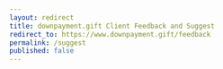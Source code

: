 ```yaml
---
layout: redirect
title: downpayment.gift Client Feedback and Suggest
redirect_to: https://www.downpayment.gift/feedback
permalink: /suggest
published: false
---
```


